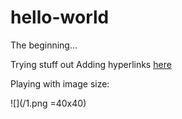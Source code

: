 # hello-world
The beginning...

Trying stuff out
Adding hyperlinks [here](https://www.google.com)

Playing with image size:

![](/1.png =40x40)
